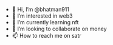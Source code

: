 - 👋 Hi, I’m @bhatman911
- 👀 I’m interested in web3
- 🌱 I’m currently learning nft
- 💞️ I’m looking to collaborate on money
- 📫 How to reach me on satr

<!---
bhatman911/bhatman911 is a ✨ special ✨ repository because its `README.md` (this file) appears on your GitHub profile.
You can click the Preview link to take a look at your changes.
--->
